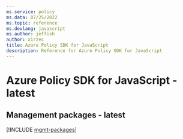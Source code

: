 ```yaml
---
ms.service: policy
ms.data: 07/25/2022
ms.topic: reference
ms.devlang: javascript
ms.author: jeffish
author: xirzec
title: Azure Policy SDK for JavaScript
description: Reference for Azure Policy SDK for JavaScript
---
```

# Azure Policy SDK for JavaScript - latest

## Management packages - latest
[!INCLUDE [mgmt-packages](policy-mgmt-index.md)]